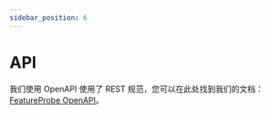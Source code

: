 ```yaml
---
sidebar_position: 6
---
```


# API

我们使用 OpenAPI 使用了 REST 规范，您可以在此处找到我们的文档：[FeatureProbe OpenAPI](https://featureprobe.io/api-docs)。